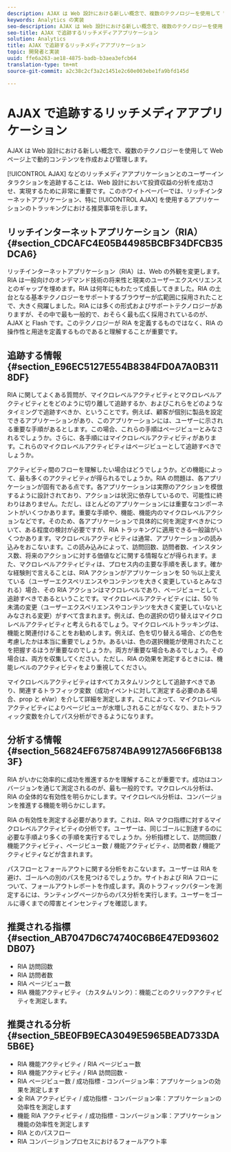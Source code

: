 ```yaml
---
description: AJAX は Web 設計における新しい概念で、複数のテクノロジーを使用して Web ページ上で動的コンテンツを作成および管理します。
keywords: Analytics の実装
seo-description: AJAX は Web 設計における新しい概念で、複数のテクノロジーを使用して Web ページ上で動的コンテンツを作成および管理します。
seo-title: AJAX で追跡するリッチメディアアプリケーション
solution: Analytics
title: AJAX で追跡するリッチメディアアプリケーション
topic: 開発者と実装
uuid: ffe6a263-ae18-4875-badb-b3aea3efcb64
translation-type: tm+mt
source-git-commit: a2c38c2cf3a2c1451e2c60e003ebe1fa9bfd145d

---
```



# AJAX で追跡するリッチメディアアプリケーション

AJAX は Web 設計における新しい概念で、複数のテクノロジーを使用して Web ページ上で動的コンテンツを作成および管理します。

[!UICONTROL AJAX] などのリッチメディアアプリケーションとのユーザーインタラクションを追跡することは、Web 設計において投資収益の分析を成功させ、実現するために非常に重要です。このホワイトペーパーでは、リッチインターネットアプリケーション、特に [!UICONTROL AJAX] を使用するアプリケーションのトラッキングにおける推奨事項を示します。

## リッチインターネットアプリケーション（RIA） {#section_CDCAFC4E05B44985BCBF34DFCB35DCA6}

リッチインターネットアプリケーション（RIA）は、Web の外観を変更します。RIA は一般向けのオンデマンド技術の将来性と現実のユーザーエクスペリエンスとのギャップを埋めます。RIA は何年にもわたって成長してきました。RIA の土台となる基本テクノロジーをサポートするブラウザーが広範囲に採用されたことで、大きく飛躍しました。RIA には多くの形式およびサポートテクノロジーがありますが、その中で最も一般的で、おそらく最も広く採用されているのが、AJAX と Flash です。このテクノロジーが RIA を定義するものではなく、RIA の操作性と用途を定義するものであると理解することが重要です。

## 追跡する情報 {#section_E96EC5127E554B8384FD0A7A0B3118DF}

RIA に関してよくある質問が、マイクロレベルアクティビティとマクロレベルアクティビティとをどのように切り離して追跡するか、およびこれらをどのようなタイミングで追跡すべきか、ということです。例えば、顧客が個別に製品を設定できるアプリケーションがあり、このアプリケーションには、ユーザーに示される重要な手順があるとします。この場合、これらの手順はページビューとみなされるでしょうか。さらに、各手順にはマイクロレベルアクティビティがあります。これらのマイクロレベルアクティビティはページビューとして追跡すべきでしょうか。

アクティビティ間のフローを理解したい場合はどうでしょうか。どの機能によって、最も多くのアクティビティが得られるでしょうか。RIA の問題は、各アプリケーションが固有である点です。各アプリケーションは実際のアクションを模倣するように設計されており、アクションは状況に依存しているので、可能性に終わりはありません。ただし、ほとんどのアプリケーションには重要なコンポーネントがいくつかあります。重要な手順や、機能、機能内のマイクロレベルアクションなどです。そのため、各アプリケーションで具体的に何を測定すべきかについて、ある程度の検討が必要ですが、RIA トラッキングに適用できる一般論がいくつかあります。マクロレベルアクティビティは通常、アプリケーションの読み込みをおこないます。この読み込みによって、訪問回数、訪問者数、インスタンス数、将来のアクションに対する価値などに関する情報などが得られます。また、マクロレベルアクティビティは、プロセス内の主要な手順を表します。確かな経験則で言えることは、RIA アクションがアプリケーションを 50 ％以上変えている（ユーザーエクスペリエンスやコンテンツを大きく変更しているとみなされる）場合、その RIA アクションはマクロレベルであり、ページビューとして追跡すべきであるということです。マイクロレベルアクティビティには、50 ％未満の変更（ユーザーエクスペリエンスやコンテンツを大きく変更していないとみなされる変更）がすべて含まれます。例えば、色の選択の切り替えはマイクロレベルアクティビティと考えられるでしょう。マイクロレベルトラッキングは、機能と関連付けることをお勧めします。例えば、色を切り替える場合、どの色を考慮したかは本当に重要でしょうか。あるいは、色の選択機能が使用されたことを把握するほうが重要なのでしょうか。両方が重要な場合もあるでしょう。その場合は、両方を収集してください。ただし、RIA の効果を測定するときには、機能レベルのアクティビティをより重視してください。

マイクロレベルアクティビティはすべてカスタムリンクとして追跡すべきであり、関連するトラフィック変数（成功イベントに対して測定する必要のある場合、prop と eVar）を介して詳細を測定します。これによって、マイクロレベルアクティビティによりページビューが水増しされることがなくなり、またトラフィック変数を介してパス分析ができるようになります。

## 分析する情報 {#section_56824EF675874BA99127A566F6B1383F}

RIA がいかに効率的に成功を推進するかを理解することが重要です。成功はコンバージョンを通じて測定されるのが、最も一般的です。マクロレベル分析は、RIA の全体的な有効性を明らかにします。マイクロレベル分析は、コンバージョンを推進する機能を明らかにします。

RIA の有効性を測定する必要があります。これは、RIA マクロ指標に対するマイクロレベルアクティビティの分析です。ユーザーは、同じゴールに到達するのに必要な手順より多くの手順を実行するでしょうか。分析指標として、訪問回数 / 機能アクティビティ、ページビュー数 / 機能アクティビティ、訪問者数 / 機能アクティビティなどが含まれます。

パスフローとフォールアウトに関する分析をおこないます。ユーザーは RIA を避け、ゴールへの別のパスを見つけるでしょうか。サイトおよび RIA フローについて、フォールアウトレポートを作成します。真のトラフィックパターンを測定するには、ランティングページからのパス分析を実行します。ユーザーをゴールに導くまでの障害とインセンティブを確認します。

## 推奨される指標 {#section_AB7047D6C74740C6B6E47ED93602DB07}

* RIA 訪問回数
* RIA 訪問者数
* RIA ページビュー数
* RIA 機能アクティビティ（カスタムリンク）：機能ごとのクリックアクティビティを測定します。

## 推奨される分析 {#section_5BE0FB9ECA3049E5965BEAD733DA5B6E}

* RIA 機能アクティビティ / RIA ページビュー数
* RIA 機能アクティビティ / RIA 訪問回数 -
* RIA ページビュー数 / 成功指標 - コンバージョン率：アプリケーションの効果を測定します
* 全 RIA アクティビティ / 成功指標 - コンバージョン率：アプリケーションの効率性を測定します
* 機能 RIA アクティビティ / 成功指標 - コンバージョン率：アプリケーション機能の効率性を測定します
* RIA とのパスフロー
* RIA コンバージョンプロセスにおけるフォールアウト率


